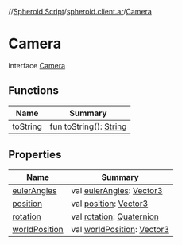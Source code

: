 //[Spheroid Script](../../index.md)/[spheroid.client.ar](../index.md)/[Camera](index.md)



# Camera  
 interface [Camera](index.md)   


## Functions  
  
|  Name|  Summary| 
|---|---|
| toString| fun toString(): [String](../../spheroid/-string/index.md)  <br>


## Properties  
  
|  Name|  Summary| 
|---|---|
| [eulerAngles](index.md#spheroid.client.ar/Camera/eulerAngles/#/PointingToDeclaration/)|  val [eulerAngles](index.md#spheroid.client.ar/Camera/eulerAngles/#/PointingToDeclaration/): [Vector3](../../spheroid/-vector3/index.md)   <br>
| [position](index.md#spheroid.client.ar/Camera/position/#/PointingToDeclaration/)|  val [position](index.md#spheroid.client.ar/Camera/position/#/PointingToDeclaration/): [Vector3](../../spheroid/-vector3/index.md)   <br>
| [rotation](index.md#spheroid.client.ar/Camera/rotation/#/PointingToDeclaration/)|  val [rotation](index.md#spheroid.client.ar/Camera/rotation/#/PointingToDeclaration/): [Quaternion](../../spheroid/-quaternion/index.md)   <br>
| [worldPosition](index.md#spheroid.client.ar/Camera/worldPosition/#/PointingToDeclaration/)|  val [worldPosition](index.md#spheroid.client.ar/Camera/worldPosition/#/PointingToDeclaration/): [Vector3](../../spheroid/-vector3/index.md)   <br>

